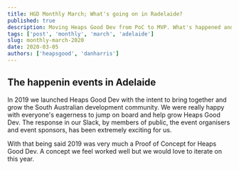 ```yaml
---
title: HGD Monthly March; What's going on in Radelaide?
published: true
description: Moving Heaps Good Dev from PoC to MVP. What's happened and where 2020 can take us.
tags: ['post', 'monthly', 'march', 'adelaide']
slug: monthly-march-2020
date: 2020-03-05
authors: ['heapsgood', 'danharris']
---
```


## The happenin events in Adelaide

In 2019 we launched Heaps Good Dev with the intent to bring together and grow the South Australian development community. We were really happy with everyone's eagerness to jump on board and help grow Heaps Good Dev. The response in our Slack, by members of public, the event organisers and event sponsors, has been extremely exciting for us.

With that being said 2019 was very much a Proof of Concept for Heaps Good Dev. A concept we feel worked well but we would love to iterate on this year.
